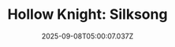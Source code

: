 ---
title: "Hollow Knight: Silksong"
id: 1030300
date: 2025-09-08T05:00:07.037Z
link: games/steam/recent/hollow-knight-silksong
image: http://media.steampowered.com/steamcommunity/public/images/apps/1030300/b4a999c1302e3ac123c041fd41bb8a34528c6ab5.jpg
playtime_2weeks: 1099
playtime_forever: 1099
playtime_windows_forever: 0
playtime_mac_forever: 0
playtime_linux_forever: 1099
playtime_deck_forever: 1099
---
